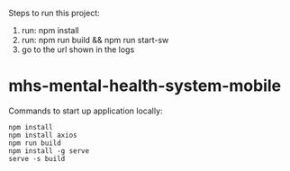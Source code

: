 Steps to run this project:

1. run: npm install
2. run: npm run build && npm run start-sw
3. go to the url shown in the logs
# mhs-mental-health-system-mobile

Commands to start up application locally:

```
npm install
npm install axios
npm run build
npm install -g serve
serve -s build
```

